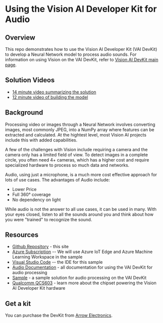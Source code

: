# Using the Vision AI Developer Kit for Audio

## Overview

This repo demonstrates how to use the Vision AI Developer Kit (VAI DevKit) to develop a Neural Network model to process audio sounds.  For information on using Vision on the VAI DevKit, refer to [Vision AI DevKit main page](http://aka.ms/visionaidevkit).

## Solution Videos

* [14 minute video summarizing the solution](https://kevinsayazstorage.blob.core.windows.net/public/vaidk-audio-github%20walkthrough.mp4)
* [12 minute video of building the model](https://kevinsayazstorage.blob.core.windows.net/public/videoaisolutionwalkthrough.mp4)

## Background

Processing video or images through a Neural Network involves converting images, most commonly JPEG, into a NumPy array where features can be extracted and calculated.  At the hightest level, most Vision AI projects include this with added capabilities.

A few of the challenges with Vision include requiring a camera and the camera only has a limited field of view.  To detect images in a complete circle, you often need 4+ cameras, which has a higher cost and require specialized hardware to process so much data and networks.

Audio, using just a microphone, is a much more cost effective approach for lots of use cases.  The advantages of Audio include:
* Lower Price
* Full 360° coverage
* No dependency on light

While audio is not the answer to all use cases, it can be used in many.  With your eyes closed, listen to all the sounds around you and think about how you were "trained" to recognize the sound.

## Resources

* [Github Repository](https://github.com/ksaye/vision-ai-developer-kit-audio) - this site
* [Azure Subscription](http://portal.azure.com) -- We will use Azure IoT Edge and Azure Machine Learning Workspace in the sample
* [Visual Studio Code](http://aka.ms/vscode) -- the IDE for this sample
* [Audio Documentation](./documentation) - all documentation for using the VAI DevKit for audio processing
* [Sample](./samples) - a sample solution for audio processing on the VAI DevKit
* [Qualcomm QCS603](https://www.qualcomm.com/products/vision-intelligence-300-platform) - learn more about the chipset powering the Vision AI Developer Kit hardware

## Get a kit

You can purchase the DevKit from [Arrow Electronics](https://www.arrow.com/en/products/eic-ms-vision-500/einfochips-limited).
